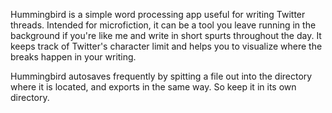 Hummingbird is a simple word processing app useful for writing Twitter threads. Intended for microfiction, it can be a tool you leave running in the background if you're like me and write in short spurts throughout the day. It keeps track of Twitter's character limit and helps you to visualize where the breaks happen in your writing. 

Hummingbird autosaves frequently by spitting a file out into the directory where it is located, and exports in the same way. So keep it in its own directory.

